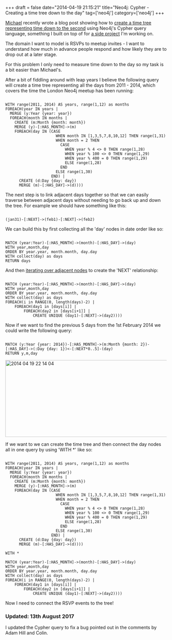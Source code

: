 +++
draft = false
date="2014-04-19 21:15:21"
title="Neo4j: Cypher - Creating a time tree down to the day"
tag=['neo4j']
category=['neo4j']
+++

<p><a href="https://twitter.com/mesirii">Michael</a> recently wrote a blog post showing how to <a href="http://jexp.de/blog/2014/04/importing-forests-into-neo4j/">create a time tree representing time down to the second</a> using Neo4j's Cypher query language, something I built on top of for <a href="https://github.com/mneedham/neo4j-meetup">a side project</a> I'm working on.</p>


<p>The domain I want to model is RSVPs to meetup invites - I want to understand how much in advance people respond and how likely they are to drop out at a later stage.</p>


<p>For this problem I only need to measure time down to the day so my task is a bit easier than Michael's.</p>


<p>After a bit of fiddling around with leap years I believe the following query will create a time tree representing all the days from 2011 - 2014, which covers the time the London Neo4j meetup has been running:</p>



~~~cypher

WITH range(2011, 2014) AS years, range(1,12) as months
FOREACH(year IN years | 
  MERGE (y:Year {year: year})
  FOREACH(month IN months | 
    CREATE (m:Month {month: month})
    MERGE (y)-[:HAS_MONTH]->(m)
    FOREACH(day IN (CASE 
                      WHEN month IN [1,3,5,7,8,10,12] THEN range(1,31) 
                      WHEN month = 2 THEN 
                        CASE
                          WHEN year % 4 <> 0 THEN range(1,28)
                          WHEN year % 100 <> 0 THEN range(1,29)
                          WHEN year % 400 = 0 THEN range(1,29)
                          ELSE range(1,28)
                        END
                      ELSE range(1,30)
                    END) |      
      CREATE (d:Day {day: day})
      MERGE (m)-[:HAS_DAY]->(d))))
~~~

<p>The next step is to link adjacent days together so that we can easily traverse between adjacent days without needing to go back up and down the tree. For example we should have something like this:</p>



~~~cypher

(jan31)-[:NEXT]->(feb1)-[:NEXT]->(feb2)
~~~

<p>We can build this by first collecting all the 'day' nodes in date order like so:</p>



~~~cypher

MATCH (year:Year)-[:HAS_MONTH]->(month)-[:HAS_DAY]->(day)
WITH year,month,day
ORDER BY year.year, month.month, day.day
WITH collect(day) as days
RETURN days
~~~

<p>And then <a href="http://www.markhneedham.com/blog/2014/04/19/neo4j-cypher-creating-relationships-between-a-collection-of-nodes-invalid-input/">iterating over adjacent nodes</a> to create the 'NEXT' relationship:</p>



~~~cypher

MATCH (year:Year)-[:HAS_MONTH]->(month)-[:HAS_DAY]->(day)
WITH year,month,day
ORDER BY year.year, month.month, day.day
WITH collect(day) as days
FOREACH(i in RANGE(0, length(days)-2) | 
    FOREACH(day1 in [days[i]] | 
        FOREACH(day2 in [days[i+1]] | 
            CREATE UNIQUE (day1)-[:NEXT]->(day2))))
~~~

<p>Now if we want to find the previous 5 days from the 1st February 2014 we could write the following query:</p>



~~~cypher

MATCH (y:Year {year: 2014})-[:HAS_MONTH]->(m:Month {month: 2})-[:HAS_DAY]->(:Day {day: 1})<-[:NEXT*0..5]-(day)
RETURN y,m,day
~~~

<div>
<img src="{{<siteurl>}}/uploads/2014/04/2014-04-19_22-14-04.png" alt="2014 04 19 22 14 04" title="2014-04-19_22-14-04.png" border="0" width="600" height="240" />
</div>

<p>If we want to we can create the time tree and then connect the day nodes all in one query by using 'WITH *' like so:</p>



~~~cypher

WITH range(2011, 2014) AS years, range(1,12) as months
FOREACH(year IN years | 
  MERGE (y:Year {year: year})
  FOREACH(month IN months | 
    CREATE (m:Month {month: month})
    MERGE (y)-[:HAS_MONTH]->(m)
    FOREACH(day IN (CASE 
                      WHEN month IN [1,3,5,7,8,10,12] THEN range(1,31) 
                      WHEN month = 2 THEN 
                        CASE
                          WHEN year % 4 <> 0 THEN range(1,28)
                          WHEN year % 100 <> 0 THEN range(1,29)
                          WHEN year % 400 = 0 THEN range(1,29)
                          ELSE range(1,28)
                        END
                      ELSE range(1,30)
                    END) |      
      CREATE (d:Day {day: day})
      MERGE (m)-[:HAS_DAY]->(d))))

WITH *

MATCH (year:Year)-[:HAS_MONTH]->(month)-[:HAS_DAY]->(day)
WITH year,month,day
ORDER BY year.year, month.month, day.day
WITH collect(day) as days
FOREACH(i in RANGE(0, length(days)-2) | 
    FOREACH(day1 in [days[i]] | 
        FOREACH(day2 in [days[i+1]] | 
            CREATE UNIQUE (day1)-[:NEXT]->(day2))))
~~~

<p>Now I need to connect the RSVP events to the tree!</p>


<h3>Updated: 13th August 2017</h3>

<p>I updated the Cypher query to fix a bug pointed out in the comments by Adam Hill and Colin.</p>

